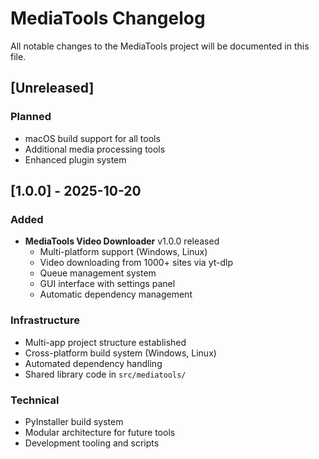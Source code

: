 # MediaTools Changelog

All notable changes to the MediaTools project will be documented in this file.

## [Unreleased]

### Planned
- macOS build support for all tools
- Additional media processing tools
- Enhanced plugin system

## [1.0.0] - 2025-10-20

### Added
- **MediaTools Video Downloader** v1.0.0 released
  - Multi-platform support (Windows, Linux)
  - Video downloading from 1000+ sites via yt-dlp
  - Queue management system
  - GUI interface with settings panel
  - Automatic dependency management

### Infrastructure
- Multi-app project structure established
- Cross-platform build system (Windows, Linux)
- Automated dependency handling
- Shared library code in `src/mediatools/`

### Technical
- PyInstaller build system
- Modular architecture for future tools
- Development tooling and scripts